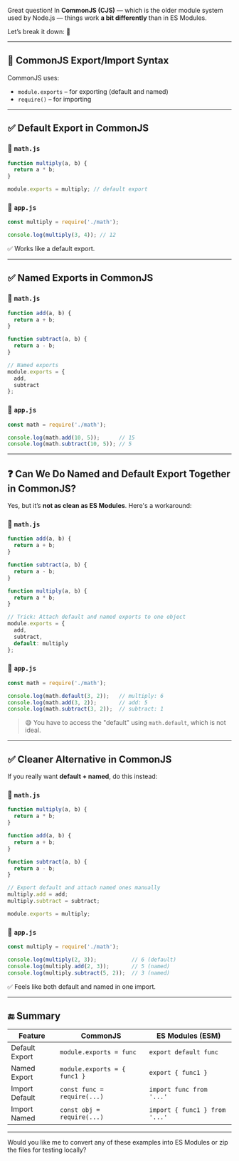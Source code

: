 Great question! In **CommonJS (CJS)** — which is the older module system used by Node.js — things work **a bit differently** than in ES Modules.

Let’s break it down: 🧠

---

## 📌 CommonJS Export/Import Syntax

CommonJS uses:

- `module.exports` – for exporting (default and named)
- `require()` – for importing

---

## ✅ Default Export in CommonJS

### 📁 `math.js`
```js
function multiply(a, b) {
  return a * b;
}

module.exports = multiply; // default export
```

### 📁 `app.js`
```js
const multiply = require('./math');

console.log(multiply(3, 4)); // 12
```

✅ Works like a default export.

---

## ✅ Named Exports in CommonJS

### 📁 `math.js`
```js
function add(a, b) {
  return a + b;
}

function subtract(a, b) {
  return a - b;
}

// Named exports
module.exports = {
  add,
  subtract
};
```

### 📁 `app.js`
```js
const math = require('./math');

console.log(math.add(10, 5));      // 15
console.log(math.subtract(10, 5)); // 5
```

---

## ❓ Can We Do Named and Default Export Together in CommonJS?

Yes, but it’s **not as clean as ES Modules**. Here's a workaround:

### 📁 `math.js`
```js
function add(a, b) {
  return a + b;
}

function subtract(a, b) {
  return a - b;
}

function multiply(a, b) {
  return a * b;
}

// Trick: Attach default and named exports to one object
module.exports = {
  add,
  subtract,
  default: multiply
};
```

### 📁 `app.js`
```js
const math = require('./math');

console.log(math.default(3, 2));   // multiply: 6
console.log(math.add(3, 2));       // add: 5
console.log(math.subtract(3, 2));  // subtract: 1
```

> 😅 You have to access the "default" using `math.default`, which is not ideal.

---

## ✅ Cleaner Alternative in CommonJS

If you really want **default + named**, do this instead:

### 📁 `math.js`
```js
function multiply(a, b) {
  return a * b;
}

function add(a, b) {
  return a + b;
}

function subtract(a, b) {
  return a - b;
}

// Export default and attach named ones manually
multiply.add = add;
multiply.subtract = subtract;

module.exports = multiply;
```

### 📁 `app.js`
```js
const multiply = require('./math');

console.log(multiply(2, 3));           // 6 (default)
console.log(multiply.add(2, 3));       // 5 (named)
console.log(multiply.subtract(5, 2));  // 3 (named)
```

✅ Feels like both default and named in one import.

---

## 🔚 Summary

| Feature              | CommonJS                      | ES Modules (ESM)                |
|----------------------|-------------------------------|---------------------------------|
| Default Export        | `module.exports = func`        | `export default func`           |
| Named Export          | `module.exports = { func1 }`   | `export { func1 }`              |
| Import Default        | `const func = require(...)`    | `import func from '...'`        |
| Import Named          | `const obj = require(...)`     | `import { func1 } from '...'`   |

---

Would you like me to convert any of these examples into ES Modules or zip the files for testing locally?